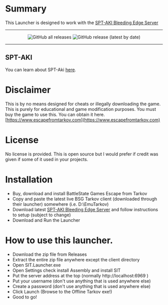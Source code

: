 ﻿# Summary

This Launcher is designed to work with the [SPT-AKI Bleeding Edge Server](https://dev.sp-tarkov.com/SPT-AKI/Server)

---

<div align=center>

![GitHub all releases](https://img.shields.io/github/downloads/paulov-t/SIT.Launcher/total) ![GitHub release (latest by date)](https://img.shields.io/github/downloads/paulov-t/SIT.Launcher/latest/total)

</div>

---

## SPT-AKI
You can learn about SPT-Aki [here](https://www.sp-tarkov.com/).

# Disclaimer

This is by no means designed for cheats or illegally downloading the game. This is purely for educational and game modification purposes. You must buy the game to use this. 
You can obtain it here. [https://www.escapefromtarkov.com](https://www.escapefromtarkov.com)

# License
No license is provided. This is open source but I would prefer if credit was given if some of it used in your projects.

# Installation
- Buy, download and install BattleState Games Escape from Tarkov
- Copy and paste the latest live BSG Tarkov client (downloaded through their launcher) somewhere (i.e. D:\EmuTarkov)
- Download latest [SPT-AKI Bleeding Edge Server](https://dev.sp-tarkov.com/SPT-AKI/Server) and follow instructions to setup (subject to change)
- Download and Run the Launcher

# How to use this launcher.
- Download the zip file from Releases
- Extract the entire zip file anywhere  except the client directory 
- Open SIT.Launcher.exe
- Open Settings check install Assembly and install SIT
- Put the server address at the top (normally http://localhost:6969 )
- Put your username (don't use anything that is used anywhere else)
- Create a password (don't use anything that is used anywhere else)
- Click Launch (Browse to the Offline Tarkov exe!)
- Good to go! 

